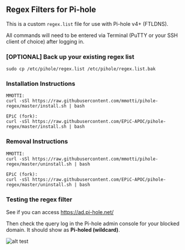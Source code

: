 ## Regex Filters for Pi-hole
This is a custom `regex.list` file for use with Pi-hole v4+ (FTLDNS).

All commands will need to be entered via Terminal (PuTTY or your SSH client of choice) after logging in.

### [OPTIONAL] Back up your existing regex list
```
sudo cp /etc/pihole/regex.list /etc/pihole/regex.list.bak
```

### Installation Instructions
```
MMOTTI:
curl -sSl https://raw.githubusercontent.com/mmotti/pihole-regex/master/install.sh | bash 

EPiC (fork):
curl -sSl https://raw.githubusercontent.com/EPiC-APOC/pihole-regex/master/install.sh | bash 
```

### Removal Instructions
```
MMOTTI:
curl -sSl https://raw.githubusercontent.com/mmotti/pihole-regex/master/uninstall.sh | bash

EPiC (fork):
curl -sSl https://raw.githubusercontent.com/EPiC-APOC/pihole-regex/master/uninstall.sh | bash
```

### Testing the regex filter
See if you can access https://ad.pi-hole.net/

Then check the query log in the Pi-hole admin console for your blocked domain. It should show as **Pi-holed (wildcard)**.

![alt test](https://image.ibb.co/j5kWTz/Blocked.png)
